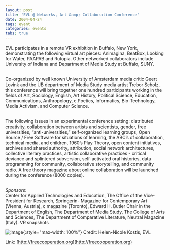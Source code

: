 ```yaml
---
layout: post
title: 'EVL @ Networks, Art &amp; Collaboration Conference'
date: 2004-04-24
tags: event
categories: events
tabs: true
---
```


EVL participates in a remote VR exhibition in Buffalo, New York, demonstrating the following virtual art pieces: Animagina, BeatBox, Looking for Water, PAAPAB and Rutopia. Other networked collaborators include University of Indiana and Department of Media Study at Buffalo, SUNY.<br><br>

Co-organized by well known University of Amsterdam media critic Geert Lovink and the UB department of Media Study media artist Trebor Scholz, this conference will bring together one hundred participants working in the fields of Art, Sociology, English, Art History, Political Science, Education, Communications, Anthropology, e.Poetics, Informatics, Bio-Technology, Media Activism, and Computer Science.<br><br>

The following issues in an experimental conference setting: distributed creativity, collaboration between artists and scientists, gender, free universities, &ldquo;anti-universities,&rdquo; self-organized learning groups, Open Source / Free Software for situations of learning, the ABC&rsquo;s of collaboration, technical media, and children, 1960&rsquo;s Play Theory, open content initiatives, archives and shared authority, attribution, social network architectures, collective literary practices, artistic collaborative practices - critical deviance and splintered subversion, self-activated oral histories, data programming for community, collaborative storytelling, and community radio. A free theory magazine about online collaboration will be launched during the conference (8000 copies).<br><br>

<em>Sponsors</em>:<br>
Center for Applied Technologies and Education, The Office of the Vice-President for Research, Springerin- Magazine for Contemporary Art (Vienna, Austria), c magazine (Toronto), Edward H. Butler Chair in the Department of English, The Department of Media Study, The College of Arts and Sciences, The Department of Comparative Literature, Neutral Magazine (Italy).
VR snapshots

![image](https://www.evl.uic.edu/output/originals/ubconference.gif-srcw.jpg){:style="max-width: 100%"}
Credit: Helen-Nicole Kostis, EVL


Link: [http://freecooperation.org](http://freecooperation.org)

